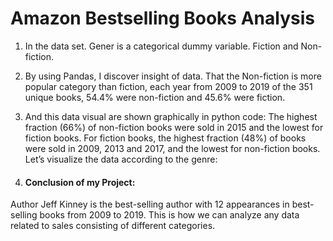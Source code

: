 # Amazon Bestselling Books Analysis

1. In the data set. Gener is a categorical dummy variable. Fiction and Non-fiction.

2. By using Pandas, I discover insight of data. That the Non-fiction is more popular category than fiction, each year from 2009 to 2019 of the 351 unique books, 54.4% were non-fiction and 45.6% were fiction.

3. And this data visual are shown graphically in python code:
The highest fraction (66%) of non-fiction books were sold in 2015 and the lowest for fiction books. For fiction books, the highest fraction (48%) of books were sold in 2009, 2013 and 2017, and the lowest for non-fiction books. Let’s visualize the data according to the genre:

4. #### Conclusion of my Project: 
Author Jeff Kinney is the best-selling author with 12 appearances in best-selling books from 2009 to 2019. This is how we can analyze any data related to sales consisting of different categories.
